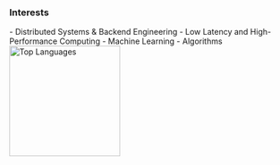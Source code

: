 <h3>Interests</h3>
- Distributed Systems & Backend Engineering 
- Low Latency and High-Performance Computing
- Machine Learning
- Algorithms

  
<img alt="Top Languages" src="https://github-readme-stats.vercel.app/api/top-langs?username=prashundey&langs_count=4&layout=compact&theme=react&bg_color=1F222E&title_color=68C3D4&icon_color=F8D866&border_color=1F222E&hide=JavaScript,CSS,HTML,c%2B%2B,Ren'Py" height="198px"/>
